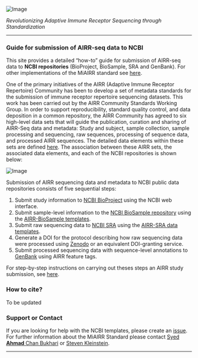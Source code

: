 ![Image](https://github.com/airr-community/airr-standards/raw/master/Images/miairr_logo.png)

_Revolutionizing Adaptive Immune Receptor Sequencing through Standardization_

***

### Guide for submission of AIRR-seq data to NCBI

This site provides a detailed “how-to” guide for submission of AIRR-seq data to **NCBI repositories** (BioProject, BioSample, SRA and GenBank). For other implementations of the MiAIRR standard see [here](https://github.com/airr-community/airr-standards).

One of the primary initiatives of the AIRR (Adaptive Immune Receptor Repertoire) Community has been to develop a set of metadata standards for the submission of immune receptor repertoire sequencing datasets. This work has been carried out by the AIRR Community Standards Working Group. In order to support reproducibility, standard quality control, and data deposition in a common repository, the AIRR Community has agreed to six high-level data sets that will guide the publication, curation and sharing of AIRR-Seq data and metadata: Study and subject, sample collection, sample processing and sequencing, raw sequences, processing of sequence data, and processed AIRR sequences. The detailed data elements within these sets are defined [here](https://github.com/airr-community/airr-standards/blob/master/AIRR_Minimal_Standard_Data_Elements.csv). The association between these AIRR sets, the associated data elements, and each of the NCBI repositories is shown below:

![Image](https://github.com/airr-community/airr-standards/raw/master/Images/dataelements.png)


Submission of AIRR sequencing data and metadata to NCBI public data repositories consists of five sequential steps:

1. Submit study information to [NCBI BioProject](https://submit.ncbi.nlm.nih.gov/subs/bioproject/) using the NCBI web interface.
2. Submit sample-level information to the [NCBI BioSample repository](https://submit.ncbi.nlm.nih.gov/subs/biosample/) using the [AIRR-BioSample templates](https://github.com/airr-community/airr-standards/raw/master/NCBI_implementation/NCBI%20Templates/AIRR_BioSample_v1.0.xls).
3. Submit raw sequencing data to [NCBI SRA](https://submit.ncbi.nlm.nih.gov/subs/sra/) using the [AIRR-SRA data templates](https://github.com/airr-community/airr-standards/raw/master/NCBI_implementation/NCBI%20Templates/AIRR_SRA_v1.0.xls).
4. Generate a DOI for the protocol describing how raw sequencing data were processed using [Zenodo](https://zenodo.org) or an equivalent DOI-granting service.
5. Submit processed sequencing data with sequence-level annotations to [GenBank](https://www.ncbi.nlm.nih.gov/genbank/tbl2asn2/) using AIRR feature tags.

For step-by-step instructions on carrying out theses steps an AIRR study submission, see [here](https://www.overleaf.com/read/tytddwptgkhb).


### How to cite?

To be updated

### Support or Contact

If you are looking for help with the NCBI templates, please create an [issue](https://github.com/airr-community/airr-standards/issues/new). For further information about the MiAIRR Standard please contact [Syed **Ahmad** Chan Bukhari](mailto:ahmad.chan@yale.edu?subject=MiAIRR%20Standard) or [Steven Kleinstein](mailto:steven.kleinstein@yale.edu?subject=MiAIRR%20Standard).

***
